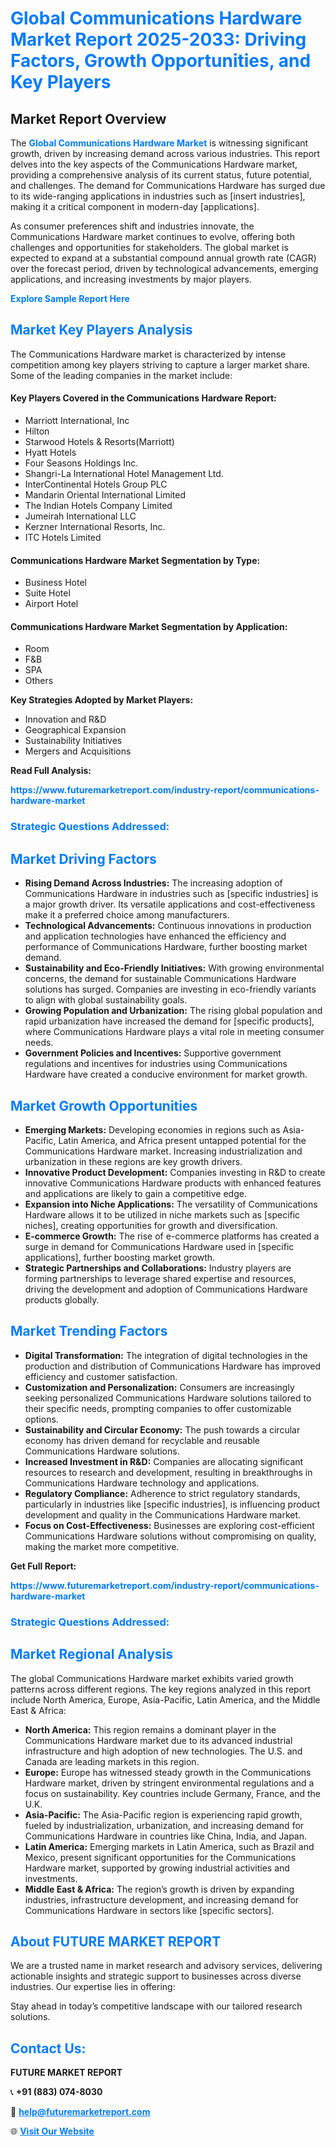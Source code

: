 <h1 style="color: #007BFF;">Global Communications Hardware Market Report 2025-2033: Driving Factors, Growth Opportunities, and Key Players</h1>

<section id="overview">
<h2>Market Report Overview</h2>
<p>The <a href="https://www.futuremarketreport.com/industry-report/communications-hardware-market" style="color: #007BFF; text-decoration: none;"><strong>Global Communications Hardware Market</strong></a> is witnessing significant growth, driven by increasing demand across various industries. This report delves into the key aspects of the Communications Hardware market, providing a comprehensive analysis of its current status, future potential, and challenges. The demand for Communications Hardware has surged due to its wide-ranging applications in industries such as [insert industries], making it a critical component in modern-day [applications].</p>
<p>As consumer preferences shift and industries innovate, the Communications Hardware market continues to evolve, offering both challenges and opportunities for stakeholders. The global market is expected to expand at a substantial compound annual growth rate (CAGR) over the forecast period, driven by technological advancements, emerging applications, and increasing investments by major players.</p>
</section>

<section id="overview">
<p><a href="https://www.futuremarketreport.com/request-sample/reportId=35185" style="color: #007BFF; text-decoration: none;"><strong>Explore Sample Report Here</strong></a></p>
</section>

<section id="key-players">
<h2 style="color: #007BFF;">Market Key Players Analysis</h2>
<p>The Communications Hardware market is characterized by intense competition among key players striving to capture a larger market share. Some of the leading companies in the market include:</p>
<h4>Key Players Covered in the Communications Hardware Report:</h4>
<ul><li>Marriott International, Inc</li><li>Hilton</li><li>Starwood Hotels &amp; Resorts(Marriott)</li><li>Hyatt Hotels</li><li>Four Seasons Holdings Inc.</li><li>Shangri-La International Hotel Management Ltd.</li><li>InterContinental Hotels Group PLC</li><li>Mandarin Oriental International Limited</li><li>The Indian Hotels Company Limited</li><li>Jumeirah International LLC</li><li>Kerzner International Resorts, Inc.</li><li>ITC Hotels Limited</li></ul>
<h4>Communications Hardware Market Segmentation by Type:</h4>
<ul><li>Business Hotel</li><li>Suite Hotel</li><li>Airport Hotel</li></ul>

<h4>Communications Hardware Market Segmentation by Application:</h4>
<ul><li>Room</li><li>F&amp;B</li><li>SPA</li><li>Others</li></ul>
<p><strong>Key Strategies Adopted by Market Players:</strong></p>
<ul>
<li>Innovation and R&D</li>
<li>Geographical Expansion</li>
<li>Sustainability Initiatives</li>
<li>Mergers and Acquisitions</li>
</ul>
</section>

<section>
<p><strong>Read Full Analysis: </strong></p><a href="https://www.futuremarketreport.com/industry-report/communications-hardware-market" style="color: #007BFF; text-decoration: none;"><strong>https://www.futuremarketreport.com/industry-report/communications-hardware-market</strong></a>
<h3 style="color: #007BFF;">Strategic Questions Addressed:</h3>
</section>

<section id="driving-factors">
<h2 style="color: #007BFF;">Market Driving Factors</h2>
<ul>
<li><strong>Rising Demand Across Industries:</strong> The increasing adoption of Communications Hardware in industries such as [specific industries] is a major growth driver. Its versatile applications and cost-effectiveness make it a preferred choice among manufacturers.</li>
<li><strong>Technological Advancements:</strong> Continuous innovations in production and application technologies have enhanced the efficiency and performance of Communications Hardware, further boosting market demand.</li>
<li><strong>Sustainability and Eco-Friendly Initiatives:</strong> With growing environmental concerns, the demand for sustainable Communications Hardware solutions has surged. Companies are investing in eco-friendly variants to align with global sustainability goals.</li>
<li><strong>Growing Population and Urbanization:</strong> The rising global population and rapid urbanization have increased the demand for [specific products], where Communications Hardware plays a vital role in meeting consumer needs.</li>
<li><strong>Government Policies and Incentives:</strong> Supportive government regulations and incentives for industries using Communications Hardware have created a conducive environment for market growth.</li>
</ul>
</section>

<section id="growth-opportunities">
<h2 style="color: #007BFF;">Market Growth Opportunities</h2>
<ul>
<li><strong>Emerging Markets:</strong> Developing economies in regions such as Asia-Pacific, Latin America, and Africa present untapped potential for the Communications Hardware market. Increasing industrialization and urbanization in these regions are key growth drivers.</li>
<li><strong>Innovative Product Development:</strong> Companies investing in R&D to create innovative Communications Hardware products with enhanced features and applications are likely to gain a competitive edge.</li>
<li><strong>Expansion into Niche Applications:</strong> The versatility of Communications Hardware allows it to be utilized in niche markets such as [specific niches], creating opportunities for growth and diversification.</li>
<li><strong>E-commerce Growth:</strong> The rise of e-commerce platforms has created a surge in demand for Communications Hardware used in [specific applications], further boosting market growth.</li>
<li><strong>Strategic Partnerships and Collaborations:</strong> Industry players are forming partnerships to leverage shared expertise and resources, driving the development and adoption of Communications Hardware products globally.</li>
</ul>
</section>

<section id="trending-factors">
<h2 style="color: #007BFF;">Market Trending Factors</h2>
<ul>
<li><strong>Digital Transformation:</strong> The integration of digital technologies in the production and distribution of Communications Hardware has improved efficiency and customer satisfaction.</li>
<li><strong>Customization and Personalization:</strong> Consumers are increasingly seeking personalized Communications Hardware solutions tailored to their specific needs, prompting companies to offer customizable options.</li>
<li><strong>Sustainability and Circular Economy:</strong> The push towards a circular economy has driven demand for recyclable and reusable Communications Hardware solutions.</li>
<li><strong>Increased Investment in R&D:</strong> Companies are allocating significant resources to research and development, resulting in breakthroughs in Communications Hardware technology and applications.</li>
<li><strong>Regulatory Compliance:</strong> Adherence to strict regulatory standards, particularly in industries like [specific industries], is influencing product development and quality in the Communications Hardware market.</li>
<li><strong>Focus on Cost-Effectiveness:</strong> Businesses are exploring cost-efficient Communications Hardware solutions without compromising on quality, making the market more competitive.</li>
</ul>
</section>

<section>
<p><strong>Get Full Report: </strong></p><a href="https://www.futuremarketreport.com/industry-report/communications-hardware-market" style="color: #007BFF; text-decoration: none;"><strong>https://www.futuremarketreport.com/industry-report/communications-hardware-market</strong></a>
<h3 style="color: #007BFF;">Strategic Questions Addressed:</h3>
</section>


<section id="regional-analysis">
<h2 style="color: #007BFF;">Market Regional Analysis</h2>
<p>The global Communications Hardware market exhibits varied growth patterns across different regions. The key regions analyzed in this report include North America, Europe, Asia-Pacific, Latin America, and the Middle East & Africa:</p>
<ul>
<li><strong>North America:</strong> This region remains a dominant player in the Communications Hardware market due to its advanced industrial infrastructure and high adoption of new technologies. The U.S. and Canada are leading markets in this region.</li>
<li><strong>Europe:</strong> Europe has witnessed steady growth in the Communications Hardware market, driven by stringent environmental regulations and a focus on sustainability. Key countries include Germany, France, and the U.K.</li>
<li><strong>Asia-Pacific:</strong> The Asia-Pacific region is experiencing rapid growth, fueled by industrialization, urbanization, and increasing demand for Communications Hardware in countries like China, India, and Japan.</li>
<li><strong>Latin America:</strong> Emerging markets in Latin America, such as Brazil and Mexico, present significant opportunities for the Communications Hardware market, supported by growing industrial activities and investments.</li>
<li><strong>Middle East & Africa:</strong> The region’s growth is driven by expanding industries, infrastructure development, and increasing demand for Communications Hardware in sectors like [specific sectors].</li>
</ul>
</section>

<footer>
<h2 style="color: #007BFF;">About FUTURE MARKET REPORT</h2>
<p>We are a trusted name in market research and advisory services, delivering actionable insights and strategic support to businesses across diverse industries. Our expertise lies in offering:</p>

<p>Stay ahead in today’s competitive landscape with our tailored research solutions.</p>

<h2 style="color: #007BFF;">Contact Us:</h2>
<p><strong>FUTURE MARKET REPORT</strong></p>
<p>📞 <strong>+91 (883) 074-8030</strong></p>
<p>📧 <strong><a href="mailto:help@futuremarketreport.com" style="color: #007BFF;">help@futuremarketreport.com</a></strong></p>
<p>🌐 <strong><a href="https://www.futuremarketreport.com/" style="color: #007BFF;">Visit Our Website</a></strong></p>
</footer>
